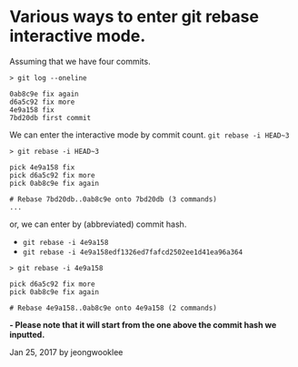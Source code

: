 # Various ways to enter git rebase interactive mode.

Assuming that we have four commits.
```
> git log --oneline

0ab8c9e fix again
d6a5c92 fix more
4e9a158 fix
7bd20db first commit
```

We can enter the interactive mode by commit count. `git rebase -i HEAD~3`
```
> git rebase -i HEAD~3

pick 4e9a158 fix
pick d6a5c92 fix more
pick 0ab8c9e fix again

# Rebase 7bd20db..0ab8c9e onto 7bd20db (3 commands)
...
```

or, we can enter by (abbreviated) commit hash.
- `git rebase -i 4e9a158`
- `git rebase -i 4e9a158edf1326ed7fafcd2502ee1d41ea96a364`

```
> git rebase -i 4e9a158

pick d6a5c92 fix more
pick 0ab8c9e fix again

# Rebase 4e9a158..0ab8c9e onto 4e9a158 (2 commands)
```
**- Please note that it will start from the one above the commit hash we inputted.**

Jan 25, 2017 by jeongwooklee
